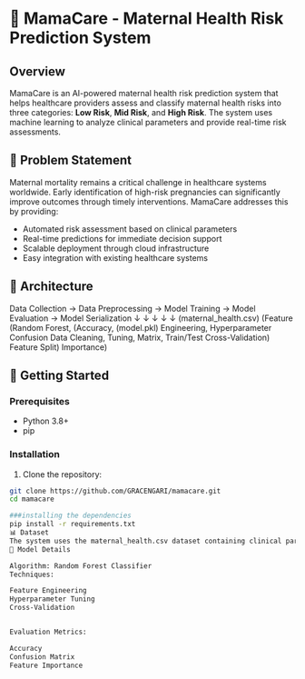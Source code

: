 # 🤰 MamaCare - Maternal Health Risk Prediction System

## Overview
MamaCare is an AI-powered maternal health risk prediction system that helps healthcare providers assess and classify maternal health risks into three categories: **Low Risk**, **Mid Risk**, and **High Risk**. The system uses machine learning to analyze clinical parameters and provide real-time risk assessments.

## 🔴 Problem Statement
Maternal mortality remains a critical challenge in healthcare systems worldwide. Early identification of high-risk pregnancies can significantly improve outcomes through timely interventions. MamaCare addresses this by providing:

- Automated risk assessment based on clinical parameters
- Real-time predictions for immediate decision support
- Scalable deployment through cloud infrastructure
- Easy integration with existing healthcare systems

## 📐 Architecture
Data Collection → Data Preprocessing → Model Training → Model Evaluation → Model Serialization
↓                  ↓                   ↓                 ↓                  ↓
(maternal_health.csv)  (Feature       (Random Forest,    (Accuracy,        (model.pkl)
Engineering,    Hyperparameter     Confusion
Data Cleaning,     Tuning,         Matrix,
Train/Test       Cross-Validation) Feature
Split)                          Importance)

## 🚀 Getting Started

### Prerequisites
- Python 3.8+
- pip

### Installation

1. Clone the repository:
```bash
git clone https://github.com/GRACENGARI/mamacare.git
cd mamacare

###installing the dependencies
pip install -r requirements.txt
📊 Dataset
The system uses the maternal_health.csv dataset containing clinical parameters for maternal health assessment.
🤖 Model Details

Algorithm: Random Forest Classifier
Techniques:

Feature Engineering
Hyperparameter Tuning
Cross-Validation


Evaluation Metrics:

Accuracy
Confusion Matrix
Feature Importance

